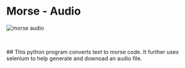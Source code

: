 # Morse - Audio
![morse audio](https://i.makeagif.com/media/7-09-2018/f1UEy0.gif?raw=true)
##
<br>
## This python program converts text to morse code. It further uses selenium to help generate and downoad an audio file.
